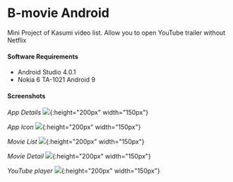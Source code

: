 # B-movie Android
Mini Project of Kasumi video list. Allow you to open YouTube trailer without Netflix


#### Software Requirements
* Android Studio 4.0.1
* Nokia 6 TA-1021 Android 9

#### Screenshots

*App Details*
![](doc/android.gif){:height="200px" width="150px"}


*App Icon*
![](doc/android1.jpg){:height="200px" width="150px"}

*Movie List*
![](doc/android2.jpg){:height="200px" width="150px"}

*Movie Detail*
![](doc/android3.jpg){:height="200px" width="150px"}

*YouTube player*
![](doc/android4.jpg){:height="200px" width="150px"}


